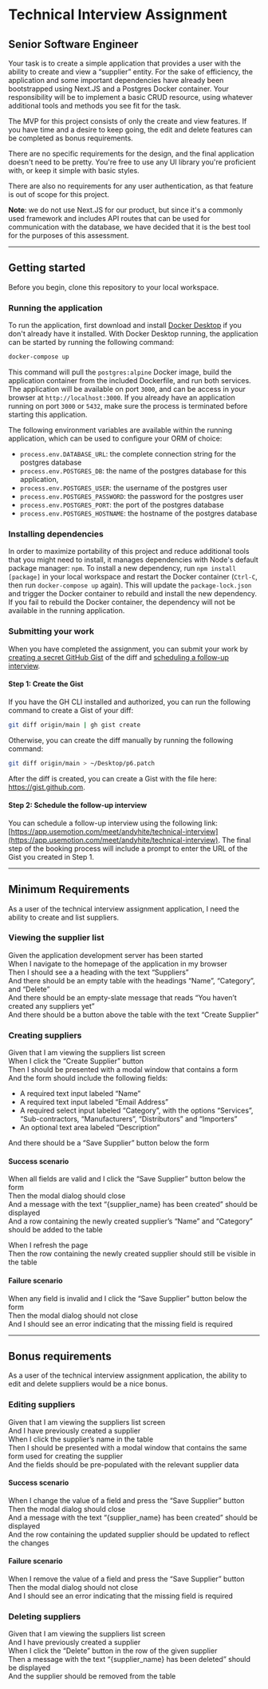 # Technical Interview Assignment

## Senior Software Engineer

Your task is to create a simple application that provides a user with the ability to create and view a “supplier” entity. For the sake of efficiency, the application and some important dependencies have already been bootstrapped using Next.JS and a Postgres Docker container. Your responsibility will be to implement a basic CRUD resource, using whatever additional tools and methods you see fit for the task.

The MVP for this project consists of only the create and view features. If you have time and a desire to keep going, the edit and delete features can be completed as bonus requirements.

There are no specific requirements for the design, and the final application doesn't need to be pretty. You're free to use any UI library you're proficient with, or keep it simple with basic styles.

There are also no requirements for any user authentication, as that feature is out of scope for this project.

**Note**: we do not use Next.JS for our product, but since it's a commonly used framework and includes API routes that can be used for communication with the database, we have decided that it is the best tool for the purposes of this assessment.

---

## Getting started

Before you begin, clone this repository to your local workspace.

### Running the application

To run the application, first download and install [Docker Desktop](https://www.docker.com/products/docker-desktop/) if you don't already have it installed. With Docker Desktop running, the application can be started by running the following command:

```bash
docker-compose up
```

This command will pull the `postgres:alpine` Docker image, build the application container from the included Dockerfile, and run both services. The application will be available on port `3000`, and can be access in your browser at `http://localhost:3000`. If you already have an application running on port `3000` or `5432`, make sure the process is terminated before starting this application.

The following environment variables are available within the running application, which can be used to configure your ORM of choice:

- `process.env.DATABASE_URL`: the complete connection string for the postgres database
- `process.env.POSTGRES_DB`: the name of the postgres database for this application,
- `process.env.POSTGRES_USER`: the username of the postgres user
- `process.env.POSTGRES_PASSWORD`: the password for the postgres user
- `process.env.POSTGRES_PORT`: the port of the postgres database
- `process.env.POSTGRES_HOSTNAME`: the hostname of the postgres database

### Installing dependencies

In order to maximize portability of this project and reduce additional tools that you might need to install, it manages dependencies with Node's default package manager: `npm`. To install a new dependency, run `npm install [package]` in your local workspace and restart the Docker container (`Ctrl-C`, then run `docker-compose up` again). This will update the `package-lock.json` and trigger the Docker container to rebuild and install the new dependency. If you fail to rebuild the Docker container, the dependency will not be available in the running application.

### Submitting your work

When you have completed the assignment, you can submit your work by [creating a secret GitHub Gist](https://gist.github.com) of the diff and [scheduling a follow-up interview](https://app.usemotion.com/meet/andyhite/technical-interview).

#### Step 1: Create the Gist

If you have the GH CLI installed and authorized, you can run the following command to create a Gist of your diff:

```bash
git diff origin/main | gh gist create
```

Otherwise, you can create the diff manually by running the following command:

```bash
git diff origin/main > ~/Desktop/p6.patch
```

After the diff is created, you can create a Gist with the file here: https://gist.github.com.

#### Step 2: Schedule the follow-up interview

You can schedule a follow-up interview using the following link: [https://app.usemotion.com/meet/andyhite/technical-interview](https://app.usemotion.com/meet/andyhite/technical-interview). The final step of the booking process will include a prompt to enter the URL of the Gist you created in Step 1.

---

## Minimum Requirements

As a user of the technical interview assignment application, I need the ability to create and list suppliers.

### Viewing the supplier list

Given the application development server has been started\
When I navigate to the homepage of the application in my browser\
Then I should see a a heading with the text “Suppliers”\
And there should be an empty table with the headings “Name”, “Category”, and “Delete”\
And there should be an empty-slate message that reads “You haven’t created any suppliers yet”\
And there should be a button above the table with the text “Create Supplier”

### Creating suppliers

Given that I am viewing the suppliers list screen\
When I click the “Create Supplier” button\
Then I should be presented with a modal window that contains a form\
And the form should include the following fields:

- A required text input labeled “Name”
- A required text input labeled “Email Address”
- A required select input labeled “Category”, with the options “Services”, “Sub-contractors, “Manufacturers”, “Distributors” and “Importers”
- An optional text area labeled “Description”

And there should be a “Save Supplier” button below the form

#### Success scenario

When all fields are valid and I click the “Save Supplier” button below the form\
Then the modal dialog should close\
And a message with the text “{supplier_name} has been created” should be displayed\
And a row containing the newly created supplier’s “Name” and “Category” should be added to the table

When I refresh the page\
Then the row containing the newly created supplier should still be visible in the table

#### Failure scenario

When any field is invalid and I click the “Save Supplier” button below the form\
Then the modal dialog should not close\
And I should see an error indicating that the missing field is required

---

## Bonus requirements

As a user of the technical interview assignment application, the ability to edit and delete suppliers would be a nice bonus.

### Editing suppliers

Given that I am viewing the suppliers list screen\
And I have previously created a supplier\
When I click the supplier’s name in the table\
Then I should be presented with a modal window that contains the same form used for creating the supplier\
And the fields should be pre-populated with the relevant supplier data

#### Success scenario

When I change the value of a field and press the “Save Supplier” button\
Then the modal dialog should close\
And a message with the text “{supplier_name} has been created” should be displayed\
And the row containing the updated supplier should be updated to reflect the changes

#### Failure scenario

When I remove the value of a field and press the “Save Supplier” button\
Then the modal dialog should not close\
And I should see an error indicating that the missing field is required

### Deleting suppliers

Given that I am viewing the suppliers list screen\
And I have previously created a supplier\
When I click the “Delete” button in the row of the given supplier\
Then a message with the text “{supplier_name} has been deleted” should be displayed\
And the supplier should be removed from the table
